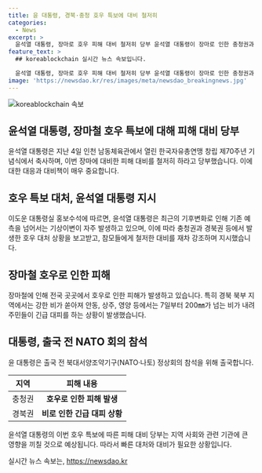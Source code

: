 ```yaml
---
title: 윤 대통령, 경북·충청 호우 특보에 대비 철저히
categories:
  - News
excerpt: >
  윤석열 대통령, 장마로 호우 피해 대비 철저히 당부 윤석열 대통령이 장마로 인한 충청권과 경북권 호우 피해 대비를 철저히 하라고 당부했다. 최근 기후변화로 인해 기상이변이 빈발하고 있음에 대비해야 한다고 강조했으며, 경북 북부 지역을 중심으로 발생한 강우로 인해 주민들이 긴급 대피하는 등 피해가 발생하고 있다. (150자)
feature_text: >
  ## koreablockchain 실시간 뉴스 속보입니다.

  윤석열 대통령, 장마로 호우 피해 대비 철저히 당부 윤석열 대통령이 장마로 인한 충청권과 경북권 호우 피해 대비를 철저히 하라고 당부했다. 최근 기후변화로 인해 기상이변이 빈발하고 있음에 대비해야 한다고 강조했으며, 경북 북부 지역을 중심으로 발생한 강우로 인해 주민들이 긴급 대피하는 등 피해가 발생하고 있다. (150자)
image: 'https://newsdao.kr/res/images/meta/newsdao_breakingnews.jpg'
---
```


<p><img src="https://newsdao.kr/res/images/meta/newsdao_breakingnews.jpg" alt="koreablockchain 속보" /></p>

<h2 data-ke-size="size26">윤석열 대통령, 장마철 호우 특보에 대해 피해 대비 당부</h2>

<p data-ke-size="size16">윤석열 대통령은 지난 4일 인천 남동체육관에서 열린 한국자유총연맹 창립 제70주년 기념식에서 축사하며, 이번 장마에 대비한 피해 대비를 철저히 하라고 당부했습니다. 이에 대한 대응과 대비책이 매우 중요합니다.</p>

<h2 data-ke-size="size26">호우 특보 대처, 윤석열 대통령 지시</h2>

<p data-ke-size="size16">이도운 대통령실 홍보수석에 따르면, 윤석열 대통령은 최근의 기후변화로 인해 기존 예측을 넘어서는 기상이변이 자주 발생하고 있으며, 이에 따라 충청권과 경북권 등에서 발생한 호우 대처 상황을 보고받고, 참모들에게 철저한 대비를 재차 강조하며 지시했습니다.</p>

<h2 data-ke-size="size26">장마철 호우로 인한 피해</h2>

<p data-ke-size="size16">장마철에 인해 전국 곳곳에서 호우로 인한 피해가 발생하고 있습니다. 특히 경북 북부 지역에서는 강한 비가 쏟아져 안동, 상주, 영양 등에서는 7일부터 200㎜가 넘는 비가 내려 주민들이 긴급 대피를 하는 상황이 발생했습니다.</p>

<h2 data-ke-size="size26">대통령, 출국 전 NATO 회의 참석</h2>

<p data-ke-size="size16">윤 대통령은 출국 전 북대서양조약기구(NATO·나토) 정상회의 참석을 위해 출국합니다.</p>

<table>
    <thead>
        <tr>
            <th style="text-align: center;"><b>지역</b></th>
            <th style="text-align: center;"><b>피해 내용</b></th>
        </tr>
    </thead>
    <tbody>
        <tr>
            <td style="text-align: center;">충청권</td>
            <td style="text-align: center;"><b>호우로 인한 피해 발생</b></td>
        </tr>
        <tr>
            <td style="text-align: center;">경북권</td>
            <td style="text-align: center;"><b>비로 인한 긴급 대피 상황</b></td>
        </tr>
    </tbody>
</table>

<p data-ke-size="size16">윤석열 대통령의 이번 호우 특보에 따른 피해 대비 당부는 지역 사회와 관련 기관에 큰 영향을 끼칠 것으로 예상됩니다. 따라서 빠른 대처와 대비가 필요한 상황입니다.</p>
실시간 뉴스 속보는, <a href="https://newsdao.kr" rel="dofollow">https://newsdao.kr</a>


